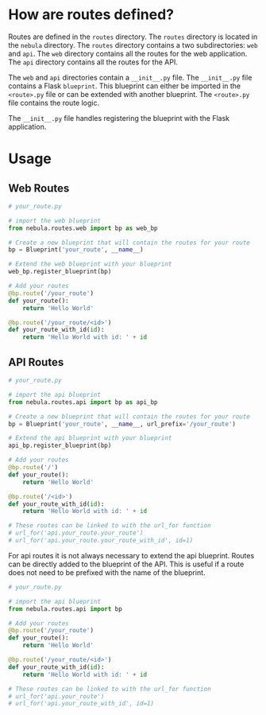 # How are routes defined?

Routes are defined in the `routes` directory. The `routes` directory is located in the `nebula` directory. The `routes` directory contains a two subdirectories: `web` and `api`. The `web` directory contains all the routes for the web application. The `api` directory contains all the routes for the API.

The `web` and `api` directories contain a `__init__.py` file. The `__init__.py` file contains a Flask `blueprint`. This blueprint can either be imported in the `<route>.py` file or can be extended with another blueprint. The `<route>.py` file contains the route logic.

The `__init__.py` file handles registering the blueprint with the Flask application.



# Usage

## Web Routes

```python {4,7,10}
# your_route.py

# import the web blueprint
from nebula.routes.web import bp as web_bp

# Create a new blueprint that will contain the routes for your route
bp = Blueprint('your_route', __name__)

# Extend the web blueprint with your blueprint
web_bp.register_blueprint(bp)

# Add your routes
@bp.route('/your_route')
def your_route():
    return 'Hello World'

@bp.route('/your_route/<id>')
def your_route_with_id(id):
    return 'Hello World with id: ' + id
```

## API Routes
```python {4,7,10}
# your_route.py

# import the api blueprint
from nebula.routes.api import bp as api_bp

# Create a new blueprint that will contain the routes for your route
bp = Blueprint('your_route', __name__, url_prefix='/your_route')

# Extend the api blueprint with your blueprint
api_bp.register_blueprint(bp)

# Add your routes
@bp.route('/')
def your_route():
    return 'Hello World'

@bp.route('/<id>')
def your_route_with_id(id):
    return 'Hello World with id: ' + id

# These routes can be linked to with the url_for function
# url_for('api.your_route.your_route')
# url_for('api.your_route.your_route_with_id', id=1)
```

For api routes it is not always necessary to extend the api blueprint. 
Routes can be directly added to the blueprint of the API. This is useful if a route does not need to be prefixed with the name of the blueprint.

```python {4}
# your_route.py

# import the api blueprint
from nebula.routes.api import bp

# Add your routes
@bp.route('/your_route')
def your_route():
    return 'Hello World'

@bp.route('/your_route/<id>')
def your_route_with_id(id):
    return 'Hello World with id: ' + id

# These routes can be linked to with the url_for function
# url_for('api.your_route')
# url_for('api.your_route_with_id', id=1)
```